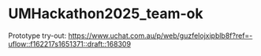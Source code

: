 # UMHackathon2025_team-ok

Prototype try-out: https://www.uchat.com.au/p/web/guzfelojxipblb8f?ref=-uflow::f162217s1651371::draft::168309
